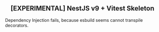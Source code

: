 <h2 align="center"><b>[EXPERIMENTAL] NestJS v9 + Vitest Skeleton</b></h2>

Dependency Injection fails, because esbuild seems cannot transpile decorators.
